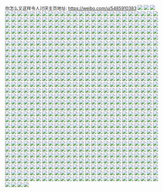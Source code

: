 你怎么又这样令人讨厌主页地址: https://weibo.com/u/5485910383 
![](https://wx4.sinaimg.cn/mw2000/005ZgjTxgy1h927ccfa2qj30wi1ycncj.jpg) 
![](https://wx4.sinaimg.cn/mw2000/005ZgjTxgy1h8x7fzkpojj32aw32ju0z.jpg) 
![](https://wx4.sinaimg.cn/mw2000/005ZgjTxgy1h8x7g2slpqj31wn2eex6q.jpg) 
![](https://wx4.sinaimg.cn/mw2000/005ZgjTxgy1h8x7fiv2vij32c02c01ky.jpg) 
![](https://wx4.sinaimg.cn/mw2000/005ZgjTxgy1h8x7fk37rnj32c02c0qv5.jpg) 
![](https://wx4.sinaimg.cn/mw2000/005ZgjTxgy1h8n5y0bmnej329l30s4qr.jpg) 
![](https://wx4.sinaimg.cn/mw2000/005ZgjTxgy1h8n5y1wuj3j32c02c0e81.jpg) 
![](https://wx4.sinaimg.cn/mw2000/005ZgjTxgy1h8n5y4nsd8j32c02c07wi.jpg) 
![](https://wx4.sinaimg.cn/mw2000/005ZgjTxgy1h8iyq052rsj30vr0u0439.jpg) 
![](https://wx4.sinaimg.cn/mw2000/005ZgjTxgy1h8gic89w3dj31kr1au7i1.jpg) 
![](https://wx4.sinaimg.cn/mw2000/005ZgjTxgy1h8gicazjttj30wi1yctwm.jpg) 
![](https://wx4.sinaimg.cn/mw2000/005ZgjTxgy1h8giccnvojj32c0340npe.jpg) 
![](https://wx4.sinaimg.cn/mw2000/005ZgjTxgy1h8gici8x3hj32c0340e82.jpg) 
![](https://wx4.sinaimg.cn/mw2000/005ZgjTxgy1h8gick3690j32c0340kjm.jpg) 
![](https://wx4.sinaimg.cn/mw2000/005ZgjTxgy1h8fgmu3qm8j3296308hdv.jpg) 
![](https://wx4.sinaimg.cn/mw2000/005ZgjTxgy1h8fgmr2jnaj329e30jqv6.jpg) 
![](https://wx4.sinaimg.cn/mw2000/005ZgjTxgy1h8fgml4fywj31w62k0kjm.jpg) 
![](https://wx4.sinaimg.cn/mw2000/005ZgjTxgy1h8fgmiq6f7j31qj2654qq.jpg) 
![](https://wx4.sinaimg.cn/mw2000/005ZgjTxgy1h8fgmp4rfnj31zw2rf4qq.jpg) 
![](https://wx4.sinaimg.cn/mw2000/005ZgjTxgy1h8fgmnh7d0j31z12pvqv6.jpg) 
![](https://wx4.sinaimg.cn/mw2000/005ZgjTxgy1h8fgmjtps6j31rz2a1qv5.jpg) 
![](https://wx4.sinaimg.cn/mw2000/005ZgjTxgy1h8fgmgztpaj31wy2jku0x.jpg) 
![](https://wx4.sinaimg.cn/mw2000/005ZgjTxgy1h8fgmlszsej30r20z7alo.jpg) 
![](https://wx4.sinaimg.cn/mw2000/005ZgjTxgy1h89h5l9jrdj30u0140woa.jpg) 
![](https://wx4.sinaimg.cn/mw2000/005ZgjTxgy1h89h5goqfbj30u014010v.jpg) 
![](https://wx4.sinaimg.cn/mw2000/005ZgjTxgy1h89h5kjzmpj30ow06at8x.jpg) 
![](https://wx4.sinaimg.cn/mw2000/005ZgjTxgy1h89h5hn3j4j30u014igwh.jpg) 
![](https://wx4.sinaimg.cn/mw2000/005ZgjTxgy1h89h5jbjeyj30u0140gt7.jpg) 
![](https://wx4.sinaimg.cn/mw2000/005ZgjTxgy1h7vrxlj6x5j30u013igwm.jpg) 
![](https://wx4.sinaimg.cn/mw2000/005ZgjTxgy1h7vrxjfjhrj30u0140wl9.jpg) 
![](https://wx4.sinaimg.cn/mw2000/005ZgjTxgy1h7vrxigftxj30pj1h1goq.jpg) 
![](https://wx4.sinaimg.cn/mw2000/005ZgjTxgy1h7vmrooaglj30u0140tjj.jpg) 
![](https://wx4.sinaimg.cn/mw2000/005ZgjTxgy1h7vmrphi94j30u018u7d5.jpg) 
![](https://wx4.sinaimg.cn/mw2000/005ZgjTxgy1h7vmrqfxarj30u017qaj1.jpg) 
![](https://wx4.sinaimg.cn/mw2000/005ZgjTxgy1h7phxcul16j32c0340b2d.jpg) 
![](https://wx4.sinaimg.cn/mw2000/005ZgjTxgy1h7phxa0jcpj32bz33zqv5.jpg) 
![](https://wx4.sinaimg.cn/mw2000/005ZgjTxgy1h7owsl4243j30u0140gsi.jpg) 
![](https://wx4.sinaimg.cn/mw2000/005ZgjTxgy1h7owslz2eyj30u0140qbv.jpg) 
![](https://wx4.sinaimg.cn/mw2000/005ZgjTxgy1h7owsob0l0j30u00u0grk.jpg) 
![](https://wx4.sinaimg.cn/mw2000/005ZgjTxgy1h7hxplcqu8j30zk0k0781.jpg) 
![](https://wx4.sinaimg.cn/mw2000/005ZgjTxgy1h7hxq6etfgj31f10kv449.jpg) 
![](https://wx4.sinaimg.cn/mw2000/005ZgjTxgy1h7acsly5g9j30u01hcdo9.jpg) 
![](https://wx4.sinaimg.cn/mw2000/005ZgjTxgy1h72w1ubmwnj32c03401ky.jpg) 
![](https://wx4.sinaimg.cn/mw2000/005ZgjTxgy1h72w1sbcynj33402c07wj.jpg) 
![](https://wx4.sinaimg.cn/mw2000/005ZgjTxgy1h700gbbg4xj32c0340wql.jpg) 
![](https://wx4.sinaimg.cn/mw2000/005ZgjTxgy1h700gd3w5rj32aj322kjm.jpg) 
![](https://wx4.sinaimg.cn/mw2000/005ZgjTxgy1h700ge3rn6j30u01hcdoj.jpg) 
![](https://wx4.sinaimg.cn/mw2000/005ZgjTxgy1h6p0kg9hegj30wh0fnwg6.jpg) 
![](https://wx4.sinaimg.cn/mw2000/005ZgjTxgy1h6p0kdv6mhj30k00zkjs1.jpg) 
![](https://wx4.sinaimg.cn/mw2000/005ZgjTxgy1h6l2236w9ej30u0140ads.jpg) 
![](https://wx4.sinaimg.cn/mw2000/005ZgjTxgy1h6l225s2xvj30u0140td4.jpg) 
![](https://wx4.sinaimg.cn/mw2000/005ZgjTxgy1h6l22b9avfj30u012vjz0.jpg) 
![](https://wx4.sinaimg.cn/mw2000/005ZgjTxgy1h6l22csiztj30u00wa10i.jpg) 
![](https://wx4.sinaimg.cn/mw2000/005ZgjTxgy1h6l22a08s0j30u0140qbu.jpg) 
![](https://wx4.sinaimg.cn/mw2000/005ZgjTxgy1h6l21wd6vuj30u011dacp.jpg) 
![](https://wx4.sinaimg.cn/mw2000/005ZgjTxgy1h6l226co2vj30u0140jvy.jpg) 
![](https://wx4.sinaimg.cn/mw2000/005ZgjTxgy1h6l21zxj5ij30u00u0aj7.jpg) 
![](https://wx4.sinaimg.cn/mw2000/005ZgjTxgy1h6l220sseej30u00u040a.jpg) 
![](https://wx4.sinaimg.cn/mw2000/005ZgjTxgy1h6l221nqi1j30u00u0jyy.jpg) 
![](https://wx4.sinaimg.cn/mw2000/005ZgjTxgy1h6l222d4epj30w20u0wh2.jpg) 
![](https://wx4.sinaimg.cn/mw2000/005ZgjTxgy1h6l2257ztnj30u00u0dmc.jpg) 
![](https://wx4.sinaimg.cn/mw2000/005ZgjTxgy1h6l22dvaosj31400u0dr6.jpg) 
![](https://wx4.sinaimg.cn/mw2000/005ZgjTxgy1h60ooz3w6cj30u0140gs8.jpg) 
![](https://wx4.sinaimg.cn/mw2000/005ZgjTxgy1h60op058dxj30u014046o.jpg) 
![](https://wx4.sinaimg.cn/mw2000/005ZgjTxgy1h60op1bbwtj30u0190guh.jpg) 
![](https://wx4.sinaimg.cn/mw2000/005ZgjTxgy1h60ooxux73j30u014040u.jpg) 
![](https://wx4.sinaimg.cn/mw2000/005ZgjTxgy1h60ooyds5hj30u00u078k.jpg) 
![](https://wx4.sinaimg.cn/mw2000/005ZgjTxgy1h5z4cw3jsaj30u01hcqnj.jpg) 
![](https://wx4.sinaimg.cn/mw2000/005ZgjTxgy1h5z4czgxgjj32c029213o.jpg) 
![](https://wx4.sinaimg.cn/mw2000/005ZgjTxgy1h5z4dw7xr4j30u01hcac3.jpg) 
![](https://wx4.sinaimg.cn/mw2000/005ZgjTxgy1h5jbh92dc2j31sc2ds4qr.jpg) 
![](https://wx4.sinaimg.cn/mw2000/005ZgjTxgy1h5jbgym1wdj30u50i50te.jpg) 
![](https://wx4.sinaimg.cn/mw2000/005ZgjTxgy1h5jbh5c2iuj30u00zu45n.jpg) 
![](https://wx4.sinaimg.cn/mw2000/005ZgjTxgy1h5jbhbsym8j32c02c0npd.jpg) 
![](https://wx4.sinaimg.cn/mw2000/005ZgjTxgy1h5jbhdan38j32c02f3npd.jpg) 
![](https://wx4.sinaimg.cn/mw2000/005ZgjTxgy1h5jbhfcowwj33402c0npd.jpg) 
![](https://wx4.sinaimg.cn/mw2000/005ZgjTxgy1h5jbhhfbb7j33402c07wi.jpg) 
![](https://wx4.sinaimg.cn/mw2000/005ZgjTxgy1h5jbgy3n1yj32c02c0kjl.jpg) 
![](https://wx4.sinaimg.cn/mw2000/005ZgjTxgy1h5jbhjm2m4j32c0340npf.jpg) 
![](https://wx4.sinaimg.cn/mw2000/005ZgjTxgy1h5c3o7a8rnj325s345e82.jpg) 
![](https://wx4.sinaimg.cn/mw2000/005ZgjTxgy1h58nygykkoj32c032fu0y.jpg) 
![](https://wx4.sinaimg.cn/mw2000/005ZgjTxgy1h58nyr6q2lj30mj141gre.jpg) 
![](https://wx4.sinaimg.cn/mw2000/005ZgjTxgy1h58nyurigzj30u01hck5m.jpg) 
![](https://wx4.sinaimg.cn/mw2000/005ZgjTxgy1h53vi4flljj30u01hcnfj.jpg) 
![](https://wx4.sinaimg.cn/mw2000/005ZgjTxgy1h53vi608kcj32c0340x6t.jpg) 
![](https://wx4.sinaimg.cn/mw2000/005ZgjTxgy1h53vi8z6u9j31sc2dshdt.jpg) 
![](https://wx4.sinaimg.cn/mw2000/005ZgjTxgy1h53viawnmcj32c03404qq.jpg) 
![](https://wx4.sinaimg.cn/mw2000/005ZgjTxgy1h4y6e0pzmfj30u01hctkr.jpg) 
![](https://wx4.sinaimg.cn/mw2000/005ZgjTxgy1h4tcmiet5gj30u013mk0m.jpg) 
![](https://wx4.sinaimg.cn/mw2000/005ZgjTxgy1h4tcnzdktjj30tw13wk04.jpg) 
![](https://wx4.sinaimg.cn/mw2000/005ZgjTxgy1h4tcmjtpidj30wi0hw0t8.jpg) 
![](https://wx4.sinaimg.cn/mw2000/005ZgjTxgy1h4tcmrbdrij30u01400zh.jpg) 
![](https://wx4.sinaimg.cn/mw2000/005ZgjTxgy1h4tcmm5omoj30u01hcwp6.jpg) 
![](https://wx4.sinaimg.cn/mw2000/005ZgjTxgy1h4tcmp0s41j30wu0u0tci.jpg) 
![](https://wx4.sinaimg.cn/mw2000/005ZgjTxgy1h4tco0wm5xj30u01batiz.jpg) 
![](https://wx4.sinaimg.cn/mw2000/005ZgjTxgy1h4tcmuuat8j30u01hc7gy.jpg) 
![](https://wx4.sinaimg.cn/mw2000/005ZgjTxgy1h4nm3s4uuoj32c03407wj.jpg) 
![](https://wx4.sinaimg.cn/mw2000/005ZgjTxgy1h4nm3tjjkij33402c0x6q.jpg) 
![](https://wx4.sinaimg.cn/mw2000/005ZgjTxgy1h4nm3uu2f1j32c03404qq.jpg) 
![](https://wx4.sinaimg.cn/mw2000/005ZgjTxgy1h4nm3qjck2j32c02c0kjl.jpg) 
![](https://wx4.sinaimg.cn/mw2000/005ZgjTxgy1h4nm3wgy7hj33402c0npf.jpg) 
![](https://wx4.sinaimg.cn/mw2000/005ZgjTxgy1h4nm3xqdbxj32c02c04qq.jpg) 
![](https://wx4.sinaimg.cn/mw2000/005ZgjTxgy1h4nm3yoxybj32c02c0hdt.jpg) 
![](https://wx4.sinaimg.cn/mw2000/005ZgjTxgy1h4nm3zs0zrj32c02c01ky.jpg) 
![](https://wx4.sinaimg.cn/mw2000/005ZgjTxgy1h4nm40te0dj32c02c0qv5.jpg) 
![](https://wx4.sinaimg.cn/mw2000/005ZgjTxgy1h4lgfmkecbj32802yo7wl.jpg) 
![](https://wx4.sinaimg.cn/mw2000/005ZgjTxgy1h4lgfoloscj31sc2dse82.jpg) 
![](https://wx4.sinaimg.cn/mw2000/005ZgjTxgy1h4lgg2prllj30u01hck12.jpg) 
![](https://wx4.sinaimg.cn/mw2000/005ZgjTxgy1h4lgg31nuyj30t11fljzc.jpg) 
![](https://wx4.sinaimg.cn/mw2000/005ZgjTxgy1h4bhovt84ij32c03401ky.jpg) 
![](https://wx4.sinaimg.cn/mw2000/005ZgjTxgy1h4bhp17x3fj31sc2dsu0x.jpg) 
![](https://wx4.sinaimg.cn/mw2000/005ZgjTxgy1h4bhp0433jj31sc2ckhdt.jpg) 
![](https://wx4.sinaimg.cn/mw2000/005ZgjTxgy1h4bhoyyb0gj328m2zhx6p.jpg) 
![](https://wx4.sinaimg.cn/mw2000/005ZgjTxgy1h4bhp4w8r5j32c02c04qq.jpg) 
![](https://wx4.sinaimg.cn/mw2000/005ZgjTxgy1h3pc6q0jzpj30u01hcdvb.jpg) 
![](https://wx4.sinaimg.cn/mw2000/005ZgjTxgy1h3ocbhpm2bj30u01sywmr.jpg) 
![](https://wx4.sinaimg.cn/mw2000/005ZgjTxgy1h3ocbipnlcj30u01syn5b.jpg) 
![](https://wx4.sinaimg.cn/mw2000/005ZgjTxgy1h3ocbjo4m3j30u00u00yp.jpg) 
![](https://wx4.sinaimg.cn/mw2000/005ZgjTxgy1h3ocbfjgw4j30u00u0grj.jpg) 
![](https://wx4.sinaimg.cn/mw2000/005ZgjTxgy1h3ocbknw0zj30u00u00wt.jpg) 
![](https://wx4.sinaimg.cn/mw2000/005ZgjTxgy1h3ocblirmgj30u00u0jwy.jpg) 
![](https://wx4.sinaimg.cn/mw2000/005ZgjTxgy1h3ocbml7hgj30u01hcjzm.jpg) 
![](https://wx4.sinaimg.cn/mw2000/005ZgjTxgy1h3ocbnx89mj30u01hcafa.jpg) 
![](https://wx4.sinaimg.cn/mw2000/005ZgjTxgy1h3f3koiqdfj32c02c07wi.jpg) 
![](https://wx4.sinaimg.cn/mw2000/005ZgjTxgy1h3cqpk2t1dj329y31akjm.jpg) 
![](https://wx4.sinaimg.cn/mw2000/005ZgjTxgy1h3cqple0bxj329m30u1ky.jpg) 
![](https://wx4.sinaimg.cn/mw2000/005ZgjTxgy1h371z875phj32a531jx6p.jpg) 
![](https://wx4.sinaimg.cn/mw2000/005ZgjTxgy1h371z0acrwj30u01hck6i.jpg) 
![](https://wx4.sinaimg.cn/mw2000/005ZgjTxgy1h371z1clhzj32c02c0npd.jpg) 
![](https://wx4.sinaimg.cn/mw2000/005ZgjTxgy1h371yzifonj32c02c0kjm.jpg) 
![](https://wx4.sinaimg.cn/mw2000/005ZgjTxgy1h371z34ykhj32c0340e83.jpg) 
![](https://wx4.sinaimg.cn/mw2000/005ZgjTxgy1h371z54xfdj32c02c04qq.jpg) 
![](https://wx4.sinaimg.cn/mw2000/005ZgjTxgy1h371z6uz3cj32c02c0x6p.jpg) 
![](https://wx4.sinaimg.cn/mw2000/005ZgjTxgy1h371z9j892j32c02c04qq.jpg) 
![](https://wx4.sinaimg.cn/mw2000/005ZgjTxgy1h3108xnzo2j32c0340u0x.jpg) 
![](https://wx4.sinaimg.cn/mw2000/005ZgjTxly1h2twa1upg5j31501ipe45.jpg) 
![](https://wx4.sinaimg.cn/mw2000/005ZgjTxly1h2twa82t2lj31sc2ds7wi.jpg) 
![](https://wx4.sinaimg.cn/mw2000/005ZgjTxly1h2tw9ucetgj32dc35su10.jpg) 
![](https://wx4.sinaimg.cn/mw2000/005ZgjTxly1h2twa413qlj32c0340npd.jpg) 
![](https://wx4.sinaimg.cn/mw2000/005ZgjTxly1h2twa13wr7j30wi1ychdt.jpg) 
![](https://wx4.sinaimg.cn/mw2000/005ZgjTxly1h2roa6w1bij33402c0b2a.jpg) 
![](https://wx4.sinaimg.cn/mw2000/005ZgjTxly1h2roaq03dij32c0340u0y.jpg) 
![](https://wx4.sinaimg.cn/mw2000/005ZgjTxly1h2roafuwcxj31sc2dsnpd.jpg) 
![](https://wx4.sinaimg.cn/mw2000/005ZgjTxgy1h2pro9wksyj31sc2ds4qp.jpg) 
![](https://wx4.sinaimg.cn/mw2000/005ZgjTxgy1h2n5u6wcmtj30zg1ba43l.jpg) 
![](https://wx4.sinaimg.cn/mw2000/005ZgjTxgy1h2n5ubwtsfj32a231fhdu.jpg) 
![](https://wx4.sinaimg.cn/mw2000/005ZgjTxgy1h1wjtsd7caj32c02c0hdu.jpg) 
![](https://wx4.sinaimg.cn/mw2000/005ZgjTxgy1h1wjtut8n5j32c02c0kjm.jpg) 
![](https://wx4.sinaimg.cn/mw2000/005ZgjTxgy1h1wjtx8ongj32c03407wj.jpg) 
![](https://wx4.sinaimg.cn/mw2000/005ZgjTxgy1h1wjtgyzagj32c0340qv7.jpg) 
![](https://wx4.sinaimg.cn/mw2000/005ZgjTxgy1h1wjuk7kkuj32ps1j04fp.jpg) 
![](https://wx4.sinaimg.cn/mw2000/005ZgjTxgy1h1gf5t5vroj32c02c0qv5.jpg) 
![](https://wx4.sinaimg.cn/mw2000/005ZgjTxgy1h1gf5wy1h4j31581j0npd.jpg) 
![](https://wx4.sinaimg.cn/mw2000/005ZgjTxgy1h1gf5z9vrsj316o1kx1kx.jpg) 
![](https://wx4.sinaimg.cn/mw2000/005ZgjTxgy1h1gf61jyakj30sa1p8qbu.jpg) 
![](https://wx4.sinaimg.cn/mw2000/005ZgjTxgy1h0v7cxwv78j30wi1ycdzb.jpg) 
![](https://wx4.sinaimg.cn/mw2000/005ZgjTxgy1h0ufugb5rzj31hc0u0k9i.jpg) 
![](https://wx4.sinaimg.cn/mw2000/005ZgjTxgy1h0rygvqiebj32c02c0hdu.jpg) 
![](https://wx4.sinaimg.cn/mw2000/005ZgjTxgy1h0rygxmv6tj32c02c0kjl.jpg) 
![](https://wx4.sinaimg.cn/mw2000/005ZgjTxgy1h0rygyurknj32c02c0hdu.jpg) 
![](https://wx4.sinaimg.cn/mw2000/005ZgjTxgy1h0ryh00ak1j32c02c0u0x.jpg) 
![](https://wx4.sinaimg.cn/mw2000/005ZgjTxgy1h0rykdqlydj31v12in7wh.jpg) 
![](https://wx4.sinaimg.cn/mw2000/005ZgjTxgy1h0aqlz3j6aj31sc2ds1ky.jpg) 
![](https://wx4.sinaimg.cn/mw2000/005ZgjTxgy1h0aqlhwk0cj32c01vxb2a.jpg) 
![](https://wx4.sinaimg.cn/mw2000/005ZgjTxgy1h0aqloecz8j32c02c0e82.jpg) 
![](https://wx4.sinaimg.cn/mw2000/005ZgjTxgy1h0aqlu3ftyj32c021kkjm.jpg) 
![](https://wx4.sinaimg.cn/mw2000/005ZgjTxgy1h0aqtl4rz5j32c0340b2a.jpg) 
![](https://wx4.sinaimg.cn/mw2000/005ZgjTxgy1h0aqtozf3bj32c03401l3.jpg) 
![](https://wx4.sinaimg.cn/mw2000/005ZgjTxgy1h09fyb1ra9j32c0340e83.jpg) 
![](https://wx4.sinaimg.cn/mw2000/005ZgjTxgy1h07bi8d7rkj32c03404qr.jpg) 
![](https://wx4.sinaimg.cn/mw2000/005ZgjTxgy1h07bi073bxj329e30jhdv.jpg) 
![](https://wx4.sinaimg.cn/mw2000/005ZgjTxgy1h07bi66ugrj32712xekjq.jpg) 
![](https://wx4.sinaimg.cn/mw2000/005ZgjTxgy1h07bib6gcmj325o2ze1ky.jpg) 
![](https://wx4.sinaimg.cn/mw2000/005ZgjTxgy1h07bicckfrj32a931ob29.jpg) 
![](https://wx4.sinaimg.cn/mw2000/005ZgjTxgy1h07bi9q7goj32c02c01ky.jpg) 
![](https://wx4.sinaimg.cn/mw2000/005ZgjTxgy1h07bohdyu6j32c0340x6p.jpg) 
![](https://wx4.sinaimg.cn/mw2000/005ZgjTxgy1h03q91uqelj32c03401kz.jpg) 
![](https://wx4.sinaimg.cn/mw2000/005ZgjTxgy1h03q93c7lxj32c0340e83.jpg) 
![](https://wx4.sinaimg.cn/mw2000/005ZgjTxgy1h03q8tu1xpj32c02c0x6q.jpg) 
![](https://wx4.sinaimg.cn/mw2000/005ZgjTxgy1h03q8wut6fj30u01hctoq.jpg) 
![](https://wx4.sinaimg.cn/mw2000/005ZgjTxgy1h03q8ze6ruj32c0340u0y.jpg) 
![](https://wx4.sinaimg.cn/mw2000/005ZgjTxgy1h03q90lwl0j32c02c0npd.jpg) 
![](https://wx4.sinaimg.cn/mw2000/005ZgjTxgy1h03q8y3ffzj32c0340hdu.jpg) 
![](https://wx4.sinaimg.cn/mw2000/005ZgjTxgy1h03q8so13gj32c0340hdu.jpg) 
![](https://wx4.sinaimg.cn/mw2000/005ZgjTxgy1h01fxva1b8j32c0340u10.jpg) 
![](https://wx4.sinaimg.cn/mw2000/005ZgjTxgy1h01fxwqudhj31vy30pqv6.jpg) 
![](https://wx4.sinaimg.cn/mw2000/005ZgjTxgy1h01fxyb89qj333y1ux4qr.jpg) 
![](https://wx4.sinaimg.cn/mw2000/005ZgjTxgy1h01fxzogdzj32161tuhdu.jpg) 
![](https://wx4.sinaimg.cn/mw2000/005ZgjTxgy1h01fxreyw7j32am2mm4qr.jpg) 
![](https://wx4.sinaimg.cn/mw2000/005ZgjTxgy1h01fy1rj78j32ds1sce82.jpg) 
![](https://wx4.sinaimg.cn/mw2000/005ZgjTxgy1h01fy2ns3wj31g51ickjl.jpg) 
![](https://wx4.sinaimg.cn/mw2000/005ZgjTxgy1h01fy6il5oj32c02c04qr.jpg) 
![](https://wx4.sinaimg.cn/mw2000/005ZgjTxgy1h01fy7ql4gj32c0340hdu.jpg) 
![](https://wx4.sinaimg.cn/mw2000/005ZgjTxgy1h0091q2rklj30wi1yckjl.jpg) 
![](https://wx4.sinaimg.cn/mw2000/005ZgjTxgy1h0091m0ee9j30qn1bewoh.jpg) 
![](https://wx4.sinaimg.cn/mw2000/005ZgjTxgy1h0091vnb86j33402c0x6q.jpg) 
![](https://wx4.sinaimg.cn/mw2000/005ZgjTxgy1h0091wsoiuj32c02c0hdu.jpg) 
![](https://wx4.sinaimg.cn/mw2000/005ZgjTxgy1h0094ccvwlj32c0340x6q.jpg) 
![](https://wx4.sinaimg.cn/mw2000/005ZgjTxgy1h0094x3gnyj30tz11th1k.jpg) 
![](https://wx4.sinaimg.cn/mw2000/005ZgjTxgy1gzoojbhfgtj32c0340npe.jpg) 
![](https://wx4.sinaimg.cn/mw2000/005ZgjTxgy1gzoojd1twjj32c023a7wh.jpg) 
![](https://wx4.sinaimg.cn/mw2000/005ZgjTxgy1gzooj8ns64j32c02sye82.jpg) 
![](https://wx4.sinaimg.cn/mw2000/005ZgjTxgy1gzoojeoxgej32c02t6b2a.jpg) 
![](https://wx4.sinaimg.cn/mw2000/005ZgjTxgy1gzoojgn890j32c0340b2a.jpg) 
![](https://wx4.sinaimg.cn/mw2000/005ZgjTxgy1gzooji31xzj32c02c07wi.jpg) 
![](https://wx4.sinaimg.cn/mw2000/005ZgjTxgy1gzftzhd1dmj30wi1yc7pw.jpg) 
![](https://wx4.sinaimg.cn/mw2000/005ZgjTxgy1gzef5kjxb0j32aw32j4qr.jpg) 
![](https://wx4.sinaimg.cn/mw2000/005ZgjTxgy1gzef5vd5l5j32am327u0y.jpg) 
![](https://wx4.sinaimg.cn/mw2000/005ZgjTxgy1gzef5c2fl5j3291303qv6.jpg) 
![](https://wx4.sinaimg.cn/mw2000/005ZgjTxgy1gzde2la0fwj31sc2c6u0x.jpg) 
![](https://wx4.sinaimg.cn/mw2000/005ZgjTxgy1gzde2dt37ej32c02c0u0y.jpg) 
![](https://wx4.sinaimg.cn/mw2000/005ZgjTxgy1gzde2j87h5j32c0340hdu.jpg) 
![](https://wx4.sinaimg.cn/mw2000/005ZgjTxgy1gzde3bpmgaj30mi0u0qbz.jpg) 
![](https://wx4.sinaimg.cn/mw2000/005ZgjTxgy1gzdevrtsi8j30tu0tujzw.jpg) 
![](https://wx4.sinaimg.cn/mw2000/005ZgjTxgy1gz9xry9ujyj328x2zxx6q.jpg) 
![](https://wx4.sinaimg.cn/mw2000/005ZgjTxgy1gz9xs0py4dj326c2wg4qq.jpg) 
![](https://wx4.sinaimg.cn/mw2000/005ZgjTxgy1gz9xs1yebyj32c02c0b2a.jpg) 
![](https://wx4.sinaimg.cn/mw2000/005ZgjTxgy1gz9xs33s2rj32c02c0x6p.jpg) 
![](https://wx4.sinaimg.cn/mw2000/005ZgjTxgy1gz3ypcl84ej32c02c0x6p.jpg) 
![](https://wx4.sinaimg.cn/mw2000/005ZgjTxgy1gz3ypagalqj32c02c0kjm.jpg) 
![](https://wx4.sinaimg.cn/mw2000/005ZgjTxgy1gz3ypesljjj32c02c01ky.jpg) 
![](https://wx4.sinaimg.cn/mw2000/005ZgjTxgy1gz3ypgp50ij32c02c07wi.jpg) 
![](https://wx4.sinaimg.cn/mw2000/005ZgjTxgy1gz3ypjsmtoj32c02c07wi.jpg) 
![](https://wx4.sinaimg.cn/mw2000/005ZgjTxgy1gz3ypm4u4fj32c02bnazn.jpg) 
![](https://wx4.sinaimg.cn/mw2000/005ZgjTxgy1gz3yqc66adj30u01hcdz1.jpg) 
![](https://wx4.sinaimg.cn/mw2000/005ZgjTxgy1gyts0lurclj316o1kw4qp.jpg) 
![](https://wx4.sinaimg.cn/mw2000/005ZgjTxgy1gyts0jw41ij32a9340e83.jpg) 
![](https://wx4.sinaimg.cn/mw2000/005ZgjTxgy1gyts0mjxdyj32c02c0kjl.jpg) 
![](https://wx4.sinaimg.cn/mw2000/005ZgjTxgy1gyqc4a0f2vj32c03407wj.jpg) 
![](https://wx4.sinaimg.cn/mw2000/005ZgjTxgy1gyp4aw235sj31sc2dse82.jpg) 
![](https://wx4.sinaimg.cn/mw2000/005ZgjTxgy1gyp4b6bgibj32c0340hdu.jpg) 
![](https://wx4.sinaimg.cn/mw2000/005ZgjTxgy1gyp4ay8ms4j32c02c04qq.jpg) 
![](https://wx4.sinaimg.cn/mw2000/005ZgjTxgy1gyp4b1tpswj32c02c0e82.jpg) 
![](https://wx4.sinaimg.cn/mw2000/005ZgjTxgy1gyp4b042gij32c02c0qv6.jpg) 
![](https://wx4.sinaimg.cn/mw2000/005ZgjTxgy1gyp4arhokfj31za1zab29.jpg) 
![](https://wx4.sinaimg.cn/mw2000/005ZgjTxgy1gyp4ba3aluj32c0340npe.jpg) 
![](https://wx4.sinaimg.cn/mw2000/005ZgjTxgy1gyp4b7wb5aj32c0340kjm.jpg) 
![](https://wx4.sinaimg.cn/mw2000/005ZgjTxgy1gydixd6tscj31kw35s7wj.jpg) 
![](https://wx4.sinaimg.cn/mw2000/005ZgjTxgy1gydix1p51kj329730aqv8.jpg) 
![](https://wx4.sinaimg.cn/mw2000/005ZgjTxgy1gydix3kumoj31sc2dsnpe.jpg) 
![](https://wx4.sinaimg.cn/mw2000/005ZgjTxgy1gydix5af4dj31sc2dsnpe.jpg) 
![](https://wx4.sinaimg.cn/mw2000/005ZgjTxgy1gydix015jfj30wi1yc1fx.jpg) 
![](https://wx4.sinaimg.cn/mw2000/005ZgjTxgy1gydix7hmo0j32ak323qv6.jpg) 
![](https://wx4.sinaimg.cn/mw2000/005ZgjTxgy1gydix9b0xjj31q32ev7wi.jpg) 
![](https://wx4.sinaimg.cn/mw2000/005ZgjTxgy1gydixbp4vsj30sg70lkjn.jpg) 
![](https://wx4.sinaimg.cn/mw2000/005ZgjTxgy1gydixfyfh7j32c03404qt.jpg) 
![](https://wx4.sinaimg.cn/mw2000/005ZgjTxgy1gydixixab6j30r10l7jvu.jpg) 
![](https://wx4.sinaimg.cn/mw2000/005ZgjTxgy1gy205keuk3j313u0tunaa.jpg) 
![](https://wx4.sinaimg.cn/mw2000/005ZgjTxgy1gy204zshzhj31sc2dsx6q.jpg) 
![](https://wx4.sinaimg.cn/mw2000/005ZgjTxgy1gy205zak0yj33402c0b2c.jpg) 
![](https://wx4.sinaimg.cn/mw2000/005ZgjTxgy1gy2060yqytj33402c0x6p.jpg) 
![](https://wx4.sinaimg.cn/mw2000/005ZgjTxgy1gy2052sq4hj33402c0hdv.jpg) 
![](https://wx4.sinaimg.cn/mw2000/005ZgjTxly1gxxh7hiezxj31sc2ds7wi.jpg) 
![](https://wx4.sinaimg.cn/mw2000/005ZgjTxly1gxxh788nfpj31jk138tfp.jpg) 
![](https://wx4.sinaimg.cn/mw2000/005ZgjTxly1gxxh7dmeq8j32c0340qv7.jpg) 
![](https://wx4.sinaimg.cn/mw2000/005ZgjTxly1gxxh739px4j30u01hcgvx.jpg) 
![](https://wx4.sinaimg.cn/mw2000/005ZgjTxly1gxxh76woxoj32c0340x6q.jpg) 
![](https://wx4.sinaimg.cn/mw2000/005ZgjTxgy1gxi32ejpx6j32c03407wi.jpg) 
![](https://wx4.sinaimg.cn/mw2000/005ZgjTxgy1gxi32hl378j32c0340npe.jpg) 
![](https://wx4.sinaimg.cn/mw2000/005ZgjTxgy1gxi32jlkrnj32c0340x6p.jpg) 
![](https://wx4.sinaimg.cn/mw2000/005ZgjTxgy1gxi32mmultj32ds1sckjm.jpg) 
![](https://wx4.sinaimg.cn/mw2000/005ZgjTxgy1gxi365d1mfj30zg1bana9.jpg) 
![](https://wx4.sinaimg.cn/mw2000/005ZgjTxgy1gxi364dtwfj33402c01l0.jpg) 
![](https://wx4.sinaimg.cn/mw2000/005ZgjTxgy1gxi32p6xt5j30sr1f4qhe.jpg) 
![](https://wx4.sinaimg.cn/mw2000/005ZgjTxgy1gxi32cl86dj32c0340hdu.jpg) 
![](https://wx4.sinaimg.cn/mw2000/005ZgjTxgy1gxi32o4kr0j32c03401ky.jpg) 
![](https://wx4.sinaimg.cn/mw2000/005ZgjTxgy1gxi3615g6qj32c02c0npd.jpg) 
![](https://wx4.sinaimg.cn/mw2000/005ZgjTxgy1gxdru6eecmj31401hcdqz.jpg) 
![](https://wx4.sinaimg.cn/mw2000/005ZgjTxgy1gxdru6qsijj31401hcwpg.jpg) 
![](https://wx4.sinaimg.cn/mw2000/005ZgjTxgy1gxdru741zmj312f1hcq9s.jpg) 
![](https://wx4.sinaimg.cn/mw2000/005ZgjTxgy1gxdru5vu3bj32c0340kjm.jpg) 
![](https://wx4.sinaimg.cn/mw2000/005ZgjTxgy1gxdru8m0h4j33402c0hdu.jpg) 
![](https://wx4.sinaimg.cn/mw2000/005ZgjTxgy1gxdruamxl8j32c0340qv6.jpg) 
![](https://wx4.sinaimg.cn/mw2000/005ZgjTxgy1gxdrubvgeej32c02kxkjm.jpg) 
![](https://wx4.sinaimg.cn/mw2000/005ZgjTxgy1gxdruczhiej32c02p34qq.jpg) 
![](https://wx4.sinaimg.cn/mw2000/005ZgjTxgy1gxdrueddyaj32c0340qv6.jpg) 
![](https://wx4.sinaimg.cn/mw2000/005ZgjTxgy1gxdqgv3uz6j31sc2dsb2a.jpg) 
![](https://wx4.sinaimg.cn/mw2000/005ZgjTxgy1gxdqo2vtxnj31401hcdsz.jpg) 
![](https://wx4.sinaimg.cn/mw2000/005ZgjTxgy1gxdqgzaziej32c0340x6q.jpg) 
![](https://wx4.sinaimg.cn/mw2000/005ZgjTxgy1gxdqgwjnoyj32c02cpe82.jpg) 
![](https://wx4.sinaimg.cn/mw2000/005ZgjTxgy1gxdqh0qiydj32c0340kjm.jpg) 
![](https://wx4.sinaimg.cn/mw2000/005ZgjTxgy1gxdqh6fphtj32c0340x6r.jpg) 
![](https://wx4.sinaimg.cn/mw2000/005ZgjTxgy1gxdqh87nlsj32h52c01ky.jpg) 
![](https://wx4.sinaimg.cn/mw2000/005ZgjTxgy1gxdqhbfrhhj32c0340x6q.jpg) 
![](https://wx4.sinaimg.cn/mw2000/005ZgjTxgy1gxdqhd6u2xj32c03404qr.jpg) 
![](https://wx4.sinaimg.cn/mw2000/005ZgjTxgy1gxabbrsp90j32c0340u0y.jpg) 
![](https://wx4.sinaimg.cn/mw2000/005ZgjTxgy1gx3ejfz19qj32c0340hdw.jpg) 
![](https://wx4.sinaimg.cn/mw2000/005ZgjTxgy1gx3ej99ii3j31qn2conpd.jpg) 
![](https://wx4.sinaimg.cn/mw2000/005ZgjTxgy1gx3ejhzxy6j32c0340x6p.jpg) 
![](https://wx4.sinaimg.cn/mw2000/005ZgjTxgy1gx3ejkaxmwj32c02c0e83.jpg) 
![](https://wx4.sinaimg.cn/mw2000/005ZgjTxgy1gx3ejedlbkj32802yokjn.jpg) 
![](https://wx4.sinaimg.cn/mw2000/005ZgjTxgy1gx3ejbsfsbj32c0340x6q.jpg) 
![](https://wx4.sinaimg.cn/mw2000/005ZgjTxgy1gwzv13v47lj326u2x41kz.jpg) 
![](https://wx4.sinaimg.cn/mw2000/005ZgjTxgy1gwzv11zmg5j32c0340hdw.jpg) 
![](https://wx4.sinaimg.cn/mw2000/005ZgjTxgy1gwzv3onzyuj32c03404qr.jpg) 
![](https://wx4.sinaimg.cn/mw2000/005ZgjTxgy1gwzv80x20wj32c0340e83.jpg) 
![](https://wx4.sinaimg.cn/mw2000/005ZgjTxgy1gwzv836zhwj32c0340hdu.jpg) 
![](https://wx4.sinaimg.cn/mw2000/005ZgjTxgy1gwzv3mm1ttj31kv15m4qp.jpg) 
![](https://wx4.sinaimg.cn/mw2000/005ZgjTxgy1gwzv14tyjwj33402c07wh.jpg) 
![](https://wx4.sinaimg.cn/mw2000/005ZgjTxgy1gwzv0x95cnj33402c0hdv.jpg) 
![](https://wx4.sinaimg.cn/mw2000/005ZgjTxgy1gwzv3zhxejj31sc2dsb2a.jpg) 
![](https://wx4.sinaimg.cn/mw2000/005ZgjTxgy1gwzv3x0prrj32c03401kz.jpg) 
![](https://wx4.sinaimg.cn/mw2000/005ZgjTxgy1gwzv44jh95j31sc2dsb2a.jpg) 
![](https://wx4.sinaimg.cn/mw2000/005ZgjTxgy1gwzv3uie8lj32c0340kjm.jpg) 
![](https://wx4.sinaimg.cn/mw2000/005ZgjTxgy1gww4qmgg75j30wi1yckax.jpg) 
![](https://wx4.sinaimg.cn/mw2000/005ZgjTxgy1gwswrc7sj5j31ww34qnpd.jpg) 
![](https://wx4.sinaimg.cn/mw2000/005ZgjTxgy1gwswrehj1xj31ts2zxkjl.jpg) 
![](https://wx4.sinaimg.cn/mw2000/005ZgjTxgy1gwswrgk4lbj32c0340e82.jpg) 
![](https://wx4.sinaimg.cn/mw2000/005ZgjTxgy1gwsvzfjuj5j32c0340x6q.jpg) 
![](https://wx4.sinaimg.cn/mw2000/005ZgjTxgy1gwsvzd22chj32c0340qv6.jpg) 
![](https://wx4.sinaimg.cn/mw2000/005ZgjTxgy1gwsvzb340nj32c03404qr.jpg) 
![](https://wx4.sinaimg.cn/mw2000/005ZgjTxgy1gwsvyxu4c7j32c02c0kjm.jpg) 
![](https://wx4.sinaimg.cn/mw2000/005ZgjTxgy1gwsvz0t7prj32c02c0npd.jpg) 
![](https://wx4.sinaimg.cn/mw2000/005ZgjTxgy1gwsvz3bt2kj32c02c0kjm.jpg) 
![](https://wx4.sinaimg.cn/mw2000/005ZgjTxgy1gwsvz6gcgpj32c0340hdv.jpg) 
![](https://wx4.sinaimg.cn/mw2000/005ZgjTxgy1gwsvz8yx23j32c02c0b2a.jpg) 
![](https://wx4.sinaimg.cn/mw2000/005ZgjTxgy1gwrnbcxk8bj30wi1yc4d5.jpg) 
![](https://wx4.sinaimg.cn/mw2000/005ZgjTxgy1gwrnbdt0e2j31401hcwrz.jpg) 
![](https://wx4.sinaimg.cn/mw2000/005ZgjTxgy1gwrnbevh2pj31401hcqgc.jpg) 
![](https://wx4.sinaimg.cn/mw2000/005ZgjTxgy1gwrnbg2oaoj31401hce00.jpg) 
![](https://wx4.sinaimg.cn/mw2000/005ZgjTxgy1gwrnbb3byrj32c03404qq.jpg) 
![](https://wx4.sinaimg.cn/mw2000/005ZgjTxgy1gwrnbkq5eqj32c0340qv6.jpg) 
![](https://wx4.sinaimg.cn/mw2000/005ZgjTxgy1gwrnbn0tyzj32c02c0b2a.jpg) 
![](https://wx4.sinaimg.cn/mw2000/005ZgjTxgy1gwnxejbb34j31sc2dsb2c.jpg) 
![](https://wx4.sinaimg.cn/mw2000/005ZgjTxgy1gwnxe4jxtdj32c0340u0z.jpg) 
![](https://wx4.sinaimg.cn/mw2000/005ZgjTxgy1gwmw93fl8oj32c03401l1.jpg) 
![](https://wx4.sinaimg.cn/mw2000/005ZgjTxgy1gwlya7gq2sj31sc2dsb2b.jpg) 
![](https://wx4.sinaimg.cn/mw2000/005ZgjTxgy1gwlyaafedhj32c0340npe.jpg) 
![](https://wx4.sinaimg.cn/mw2000/005ZgjTxgy1gwlyadkuiwj32c02c0hdu.jpg) 
![](https://wx4.sinaimg.cn/mw2000/005ZgjTxgy1gwlyag1yyyj32c02c0npd.jpg) 
![](https://wx4.sinaimg.cn/mw2000/005ZgjTxgy1gwlya1xa9lj32c02c0x6p.jpg) 
![](https://wx4.sinaimg.cn/mw2000/005ZgjTxgy1gwlyakjm7bj32c0340npe.jpg) 
![](https://wx4.sinaimg.cn/mw2000/005ZgjTxgy1gwlyan5uelj32c02c0hdt.jpg) 
![](https://wx4.sinaimg.cn/mw2000/005ZgjTxgy1gwlyapbbgcj32c02c0hdt.jpg) 
![](https://wx4.sinaimg.cn/mw2000/005ZgjTxly1gwg5e7navaj32c0340hdv.jpg) 
![](https://wx4.sinaimg.cn/mw2000/005ZgjTxly1gwg5e9eqogj32c02c0qv5.jpg) 
![](https://wx4.sinaimg.cn/mw2000/005ZgjTxly1gwg5ebwdc0j32c0340e82.jpg) 
![](https://wx4.sinaimg.cn/mw2000/005ZgjTxly1gwg5e3qlzzj32c03401l0.jpg) 
![](https://wx4.sinaimg.cn/mw2000/005ZgjTxly1gwg5edxrytj32c02c01ky.jpg) 
![](https://wx4.sinaimg.cn/mw2000/005ZgjTxly1gwg5eevplej31rh0ezqag.jpg) 
![](https://wx4.sinaimg.cn/mw2000/005ZgjTxly1gwg5egbyjlj32c02c0kjl.jpg) 
![](https://wx4.sinaimg.cn/mw2000/005ZgjTxly1gwg5cicxmuj320j26hu0x.jpg) 
![](https://wx4.sinaimg.cn/mw2000/005ZgjTxly1gwg5bygdhej32c0340e82.jpg) 
![](https://wx4.sinaimg.cn/mw2000/005ZgjTxly1gwf30mip7lj32c03407wh.jpg) 
![](https://wx4.sinaimg.cn/mw2000/005ZgjTxly1gwf308cui0j319i1ootp4.jpg) 
![](https://wx4.sinaimg.cn/mw2000/005ZgjTxly1gwf309m958j32c02c0x6p.jpg) 
![](https://wx4.sinaimg.cn/mw2000/005ZgjTxly1gwf30bgjraj32c02c0x6p.jpg) 
![](https://wx4.sinaimg.cn/mw2000/005ZgjTxly1gwf30d4ujpj32c02c0u0x.jpg) 
![](https://wx4.sinaimg.cn/mw2000/005ZgjTxly1gwf30f2u47j32c02c0e82.jpg) 
![](https://wx4.sinaimg.cn/mw2000/005ZgjTxly1gwf30hh2g4j32c02c07wi.jpg) 
![](https://wx4.sinaimg.cn/mw2000/005ZgjTxly1gwf30jfklbj32c02ys4qr.jpg) 
![](https://wx4.sinaimg.cn/mw2000/005ZgjTxly1gwf30l4nm0j32c02c01ky.jpg) 
![](https://wx4.sinaimg.cn/mw2000/005ZgjTxly1gwdthv41mnj32c0340e86.jpg) 
![](https://wx4.sinaimg.cn/mw2000/005ZgjTxly1gwdti1ho6nj33402c0u12.jpg) 
![](https://wx4.sinaimg.cn/mw2000/005ZgjTxly1gwdtigus0qj32c0340x6s.jpg) 
![](https://wx4.sinaimg.cn/mw2000/005ZgjTxly1gwdti6wbzhj32c03404qu.jpg) 
![](https://wx4.sinaimg.cn/mw2000/005ZgjTxly1gwdtit1hsjj32c0340e88.jpg) 
![](https://wx4.sinaimg.cn/mw2000/005ZgjTxly1gwdthwh3noj31j6265npe.jpg) 
![](https://wx4.sinaimg.cn/mw2000/005ZgjTxly1gwdti8vv27j32c0340kjo.jpg) 
![](https://wx4.sinaimg.cn/mw2000/005ZgjTxly1gwdthlmhoij32c03401l2.jpg) 
![](https://wx4.sinaimg.cn/mw2000/005ZgjTxly1gwdthh8aggj32c03404qt.jpg) 
![](https://wx4.sinaimg.cn/mw2000/005ZgjTxly1gwdthqynj3j335s35s4qu.jpg) 
![](https://wx4.sinaimg.cn/mw2000/005ZgjTxly1gwdtia14wrj32c0340b29.jpg) 
![](https://wx4.sinaimg.cn/mw2000/005ZgjTxly1gwdavrn6s9j32c0340b2b.jpg) 
![](https://wx4.sinaimg.cn/mw2000/005ZgjTxly1gwdavu3419j32c03404qr.jpg) 
![](https://wx4.sinaimg.cn/mw2000/005ZgjTxly1gwdavww6lvj32c0340e83.jpg) 
![](https://wx4.sinaimg.cn/mw2000/005ZgjTxly1gwdavyqo0fj32c0340e83.jpg) 
![](https://wx4.sinaimg.cn/mw2000/005ZgjTxly1gwdaw0kk8dj32c0340kjn.jpg) 
![](https://wx4.sinaimg.cn/mw2000/005ZgjTxly1gwcq3bsi6nj32c03407wl.jpg) 
![](https://wx4.sinaimg.cn/mw2000/005ZgjTxly1gwcq346dhrj31sc2ds7wj.jpg) 
![](https://wx4.sinaimg.cn/mw2000/005ZgjTxly1gwcq36sdwej31sc2ds1kz.jpg) 
![](https://wx4.sinaimg.cn/mw2000/005ZgjTxly1gwctwj8q2dj30u01hcn6u.jpg) 
![](https://wx4.sinaimg.cn/mw2000/005ZgjTxly1gwctwirm1aj32c0340e81.jpg) 
![](https://wx4.sinaimg.cn/mw2000/005ZgjTxly1gwctwkdy92j32c0340b2a.jpg) 
![](https://wx4.sinaimg.cn/mw2000/005ZgjTxgy1gwahew97h6j31jy2cmkjl.jpg) 
![](https://wx4.sinaimg.cn/mw2000/005ZgjTxgy1gwaheyjcdnj31hr2aeb29.jpg) 
![](https://wx4.sinaimg.cn/mw2000/005ZgjTxgy1gwahf0aflbj31fl2274qp.jpg) 
![](https://wx4.sinaimg.cn/mw2000/005ZgjTxgy1gwaheqzr3sj327t2yf7uf.jpg) 
![](https://wx4.sinaimg.cn/mw2000/005ZgjTxgy1gwahetn83fj32642w5x6p.jpg) 
![](https://wx4.sinaimg.cn/mw2000/005ZgjTxgy1gwahf30d30j32c02c0kjm.jpg) 
![](https://wx4.sinaimg.cn/mw2000/005ZgjTxgy1gwahf702hdj32c02c0kjm.jpg) 
![](https://wx4.sinaimg.cn/mw2000/005ZgjTxgy1gwahfbz55sj32c02c0kjl.jpg) 
![](https://wx4.sinaimg.cn/mw2000/005ZgjTxgy1gwahfeuvshj32c0340e82.jpg) 
![](https://wx4.sinaimg.cn/mw2000/005ZgjTxgy1gwahfiekf2j32c0340e82.jpg) 
![](https://wx4.sinaimg.cn/mw2000/005ZgjTxgy1gw22agt7gij32bz2e84qr.jpg) 
![](https://wx4.sinaimg.cn/mw2000/005ZgjTxgy1gw22aj85caj324r2sinpe.jpg) 
![](https://wx4.sinaimg.cn/mw2000/005ZgjTxgy1gw22aeooddj30n01ds7fx.jpg) 
![](https://wx4.sinaimg.cn/mw2000/005ZgjTxgy1gw22akk9ncj32c0340kjm.jpg) 
![](https://wx4.sinaimg.cn/mw2000/005ZgjTxgy1gw22auh84lj32c02al1ky.jpg) 
![](https://wx4.sinaimg.cn/mw2000/005ZgjTxgy1gw22awe976j32c02c0x6p.jpg) 
![](https://wx4.sinaimg.cn/mw2000/005ZgjTxgy1gw22arg3o7j31sc2dskjl.jpg) 
![](https://wx4.sinaimg.cn/mw2000/005ZgjTxgy1gw22asnwykj31sc2ds1ky.jpg) 
![](https://wx4.sinaimg.cn/mw2000/005ZgjTxgy1gw22am3580j31sc2ds7wi.jpg) 
![](https://wx4.sinaimg.cn/mw2000/005ZgjTxgy1gvw7qb2al1j32c0340e82.jpg) 
![](https://wx4.sinaimg.cn/mw2000/005ZgjTxgy1gvw7qg8iqtj32c02c0hdu.jpg) 
![](https://wx4.sinaimg.cn/mw2000/005ZgjTxgy1gvw7qlsom3j33402c0hdu.jpg) 
![](https://wx4.sinaimg.cn/mw2000/005ZgjTxgy1gvw7qrg8omj32c0340u0y.jpg) 
![](https://wx4.sinaimg.cn/mw2000/005ZgjTxgy1gvw7q70qe6j31sc2dsnpd.jpg) 
![](https://wx4.sinaimg.cn/mw2000/005ZgjTxgy1gvw7qv6yanj32c0340hdu.jpg) 
![](https://wx4.sinaimg.cn/mw2000/005ZgjTxgy1gvqmanpz2zj624o304e8102.jpg) 
![](https://wx4.sinaimg.cn/mw2000/005ZgjTxgy1gvqmaty0z4j61ul2r5b2a02.jpg) 
![](https://wx4.sinaimg.cn/mw2000/005ZgjTxgy1gvqmbd3tcgj620w30s4qq02.jpg) 
![](https://wx4.sinaimg.cn/mw2000/005ZgjTxgy1gvqmbizgqgj629i30ob2a02.jpg) 
![](https://wx4.sinaimg.cn/mw2000/005ZgjTxgy1gvqmbou4mrj629830bb2a02.jpg) 
![](https://wx4.sinaimg.cn/mw2000/005ZgjTxgy1gvqmb8mntvj63402c07wj02.jpg) 
![](https://wx4.sinaimg.cn/mw2000/005ZgjTxgy1gvqma60m7aj62c02c01ky02.jpg) 
![](https://wx4.sinaimg.cn/mw2000/005ZgjTxgy1gvqmb1m29jj62c02c0hdu02.jpg) 
![](https://wx4.sinaimg.cn/mw2000/005ZgjTxgy1gvqmb55wctj62c02c0u0x02.jpg) 
![](https://wx4.sinaimg.cn/mw2000/005ZgjTxgy1gvqmagp0ecj62c0340kjm02.jpg) 
![](https://wx4.sinaimg.cn/mw2000/005ZgjTxgy1gvlu9kry5cj60mz0a2myj02.jpg) 
![](https://wx4.sinaimg.cn/mw2000/005ZgjTxgy1gvlu9ke224j60k30cy3zt02.jpg) 
![](https://wx4.sinaimg.cn/mw2000/005ZgjTxgy1gvlu9l8585j60jx06z0ta02.jpg) 
![](https://wx4.sinaimg.cn/mw2000/005ZgjTxgy1gvklgtwjdnj62bz2e0e8202.jpg) 
![](https://wx4.sinaimg.cn/mw2000/005ZgjTxgy1gvklgwgkgqj62c02c0npd02.jpg) 
![](https://wx4.sinaimg.cn/mw2000/005ZgjTxgy1gvklgzrnw9j62c0340e8302.jpg) 
![](https://wx4.sinaimg.cn/mw2000/005ZgjTxgy1gvklhbm05kj62c0340kjm02.jpg) 
![](https://wx4.sinaimg.cn/mw2000/005ZgjTxgy1gvkt8ss0xxj62c0340kjn02.jpg) 
![](https://wx4.sinaimg.cn/mw2000/005ZgjTxgy1gvklhjxh85j61ux31ckjl02.jpg) 
![](https://wx4.sinaimg.cn/mw2000/005ZgjTxgy1gvkt7x0dxgj61md2pqe8102.jpg) 
![](https://wx4.sinaimg.cn/mw2000/005ZgjTxgy1gvklgr25bqj62c0340kjm02.jpg) 
![](https://wx4.sinaimg.cn/mw2000/005ZgjTxgy1gvkt7vm92yj62c0340kjm02.jpg) 
![](https://wx4.sinaimg.cn/mw2000/005ZgjTxgy1gvkt82e7zhj62c0340npe02.jpg) 
![](https://wx4.sinaimg.cn/mw2000/005ZgjTxgy1gvkt8wjws1j61sc2dse8202.jpg) 
![](https://wx4.sinaimg.cn/mw2000/005ZgjTxgy1gvkt907lupj61sc2dshdu02.jpg) 
![](https://wx4.sinaimg.cn/mw2000/005ZgjTxgy1gvklh8i9srj61sc2dsqv602.jpg) 
![](https://wx4.sinaimg.cn/mw2000/005ZgjTxgy1gviqpikuurj62c0340b2b02.jpg) 
![](https://wx4.sinaimg.cn/mw2000/005ZgjTxgy1gviqpklrnwj62c0340npe02.jpg) 
![](https://wx4.sinaimg.cn/mw2000/005ZgjTxgy1gviqpfwgk9j62c03404qr02.jpg) 
![](https://wx4.sinaimg.cn/mw2000/005ZgjTxgy1gvh3afisznj61hc140au002.jpg) 
![](https://wx4.sinaimg.cn/mw2000/005ZgjTxgy1gvh3ag8frtj61401hc7o602.jpg) 
![](https://wx4.sinaimg.cn/mw2000/005ZgjTxgy1gvh2sj3jtej629x318b2a02.jpg) 
![](https://wx4.sinaimg.cn/mw2000/005ZgjTxgy1gvh2sl371wj629x318b2a02.jpg) 
![](https://wx4.sinaimg.cn/mw2000/005ZgjTxgy1gvh2smtvsvj62ag31yb2a02.jpg) 
![](https://wx4.sinaimg.cn/mw2000/005ZgjTxgy1gvh2s2td49j62c03404qr02.jpg) 
![](https://wx4.sinaimg.cn/mw2000/005ZgjTxgy1gvh2shb2atj62c02c0npe02.jpg) 
![](https://wx4.sinaimg.cn/mw2000/005ZgjTxgy1gvh2seyiakj62c0340qv802.jpg) 
![](https://wx4.sinaimg.cn/mw2000/005ZgjTxgy1gvh2s6ewuoj62c02c04qq02.jpg) 
![](https://wx4.sinaimg.cn/mw2000/005ZgjTxgy1gvh2s4qwvjj62c02enkjm02.jpg) 
![](https://wx4.sinaimg.cn/mw2000/005ZgjTxgy1gvh2s81mjlj62c02c0b2a02.jpg) 
![](https://wx4.sinaimg.cn/mw2000/005ZgjTxgy1gvh2s9p7u9j62c02c0x6p02.jpg) 
![](https://wx4.sinaimg.cn/mw2000/005ZgjTxgy1gvh2sb48ocj62c0340u0x02.jpg) 
![](https://wx4.sinaimg.cn/mw2000/005ZgjTxgy1gvdtjrf1w0j62c02c0e8202.jpg) 
![](https://wx4.sinaimg.cn/mw2000/005ZgjTxgy1gvdtjuhs0xj62aj321qv502.jpg) 
![](https://wx4.sinaimg.cn/mw2000/005ZgjTxgy1gvdtjxb8rpj62ag31yqv502.jpg) 
![](https://wx4.sinaimg.cn/mw2000/005ZgjTxgy1gvdtjozgv2j629z31bnpd02.jpg) 
![](https://wx4.sinaimg.cn/mw2000/005ZgjTxgy1gvdtk00gkzj6294306npd02.jpg) 
![](https://wx4.sinaimg.cn/mw2000/005ZgjTxgy1gvdtk1zq3wj62a031cnpd02.jpg) 
![](https://wx4.sinaimg.cn/mw2000/005ZgjTxgy1gv7538eeknj63403407wq02.jpg) 
![](https://wx4.sinaimg.cn/mw2000/005ZgjTxgy1gv753a31ecj61sc2dshdu02.jpg) 
![](https://wx4.sinaimg.cn/mw2000/005ZgjTxgy1gv752nhqhmj628x2zwkjl02.jpg) 
![](https://wx4.sinaimg.cn/mw2000/005ZgjTxgy1gv752p191ij626y2x9kjl02.jpg) 
![](https://wx4.sinaimg.cn/mw2000/005ZgjTxgy1gv752qvwz8j628x1s91kx02.jpg) 
![](https://wx4.sinaimg.cn/mw2000/005ZgjTxgy1gv752s5w27j62c021j1ky02.jpg) 
![](https://wx4.sinaimg.cn/mw2000/005ZgjTxgy1gv752toi7ej629m30ukjm02.jpg) 
![](https://wx4.sinaimg.cn/mw2000/005ZgjTxgy1gv752m92ncj62c0340b2b02.jpg) 
![](https://wx4.sinaimg.cn/mw2000/005ZgjTxgy1gv752w2lg2j62c02ttnpe02.jpg) 
![](https://wx4.sinaimg.cn/mw2000/005ZgjTxgy1gv752x6lfyj61xy2cox6p02.jpg) 
![](https://wx4.sinaimg.cn/mw2000/005ZgjTxgy1gv752yo2quj62c02ndhdv02.jpg) 
![](https://wx4.sinaimg.cn/mw2000/005ZgjTxgy1gv75307jdqj62c03404qq02.jpg) 
![](https://wx4.sinaimg.cn/mw2000/005ZgjTxgy1gv75320dyhj62c03401kz02.jpg) 
![](https://wx4.sinaimg.cn/mw2000/005ZgjTxgy1gv2cvyv2rsj62812yqhdu02.jpg) 
![](https://wx4.sinaimg.cn/mw2000/005ZgjTxgy1gv2cwzmds4j627k2y51l102.jpg) 
![](https://wx4.sinaimg.cn/mw2000/005ZgjTxgy1gv2cwcdd10j60sg59mhdv02.jpg) 
![](https://wx4.sinaimg.cn/mw2000/005ZgjTxgy1gv2cwi6hgbj62c01t0b2a02.jpg) 
![](https://wx4.sinaimg.cn/mw2000/005ZgjTxgy1gv2cwfqyh8j63402c0hdu02.jpg) 
![](https://wx4.sinaimg.cn/mw2000/005ZgjTxgy1gv2cwl8o0hj61sc2ds1ky02.jpg) 
![](https://wx4.sinaimg.cn/mw2000/005ZgjTxgy1gv2cwsaorsj62c03404qt02.jpg) 
![](https://wx4.sinaimg.cn/mw2000/005ZgjTxgy1gv2cx65fqoj62c03401l102.jpg) 
![](https://wx4.sinaimg.cn/mw2000/005ZgjTxgy1gv2cxebfxzj62c0340kjn02.jpg) 
![](https://wx4.sinaimg.cn/mw2000/005ZgjTxgy1guzp9c29p2j61sc234qv502.jpg) 
![](https://wx4.sinaimg.cn/mw2000/005ZgjTxgy1guzp89zoxbj62c0340kjn02.jpg) 
![](https://wx4.sinaimg.cn/mw2000/005ZgjTxgy1guzp8bhs11j62c02cowy102.jpg) 
![](https://wx4.sinaimg.cn/mw2000/005ZgjTxgy1guylt5g9pej62c03401kx02.jpg) 
![](https://wx4.sinaimg.cn/mw2000/005ZgjTxgy1guxot86hwmj62c02c01ky02.jpg) 
![](https://wx4.sinaimg.cn/mw2000/005ZgjTxgy1guxot672emj62c0340hdu02.jpg) 
![](https://wx4.sinaimg.cn/mw2000/005ZgjTxgy1guxot9rx2uj62c02c0x6p02.jpg) 
![](https://wx4.sinaimg.cn/mw2000/005ZgjTxgy1guu3n8j70gj62c02c0hdu02.jpg) 
![](https://wx4.sinaimg.cn/mw2000/005ZgjTxgy1guu3p19f7sj60n01dse4502.jpg) 
![](https://wx4.sinaimg.cn/mw2000/005ZgjTxgy1guqmisju2gj62c0340npe02.jpg) 
![](https://wx4.sinaimg.cn/mw2000/005ZgjTxgy1gups3dugq5j60uq1gxafy02.jpg) 
![](https://wx4.sinaimg.cn/mw2000/005ZgjTxgy1gups3ej51cj60ur1hc10c02.jpg) 
![](https://wx4.sinaimg.cn/mw2000/005ZgjTxgy1gupok5nurfj62bz2cme8202.jpg) 
![](https://wx4.sinaimg.cn/mw2000/005ZgjTxgy1gupok8a16uj62c02c0npe02.jpg) 
![](https://wx4.sinaimg.cn/mw2000/005ZgjTxgy1gupokbnlz1j61qe2c11ky02.jpg) 
![](https://wx4.sinaimg.cn/mw2000/005ZgjTxgy1gupokdgoeyj61o32qn1ky02.jpg) 
![](https://wx4.sinaimg.cn/mw2000/005ZgjTxgy1gupokf7li4j62722xf4qq02.jpg) 
![](https://wx4.sinaimg.cn/mw2000/005ZgjTxgy1gupokgpgc6j61m22nqnpe02.jpg) 
![](https://wx4.sinaimg.cn/mw2000/005ZgjTxgy1gupokk07shj61yv2ewu0x02.jpg) 
![](https://wx4.sinaimg.cn/mw2000/005ZgjTxgy1gupokllbxaj61yb2pke8202.jpg) 
![](https://wx4.sinaimg.cn/mw2000/005ZgjTxgy1gupokiu11fj628j2zeb2a02.jpg) 
![](https://wx4.sinaimg.cn/mw2000/005ZgjTxgy1gun4xlgm24j60n01dsaiz02.jpg) 
![](https://wx4.sinaimg.cn/mw2000/005ZgjTxgy1gun4x8zyu6j60n01dstk402.jpg) 
![](https://wx4.sinaimg.cn/mw2000/005ZgjTxgy1gun4x75z64j60n01dsdry02.jpg) 
![](https://wx4.sinaimg.cn/mw2000/005ZgjTxgy1gulwe9or5xj62c0340qv702.jpg) 
![](https://wx4.sinaimg.cn/mw2000/005ZgjTxgy1gulwecknl3j63402c0hdu02.jpg) 
![](https://wx4.sinaimg.cn/mw2000/005ZgjTxgy1gulwe6w1xoj61sc2dsnpd02.jpg) 
![](https://wx4.sinaimg.cn/mw2000/005ZgjTxgy1gulweeml0gj61sc2dsqv502.jpg) 
![](https://wx4.sinaimg.cn/mw2000/005ZgjTxgy1guapkmhsb4j62c02c0e8202.jpg) 
![](https://wx4.sinaimg.cn/mw2000/005ZgjTxgy1guapkeyi02j61s22rsx6q02.jpg) 
![](https://wx4.sinaimg.cn/mw2000/005ZgjTxgy1guapkklxuaj62c0340npf02.jpg) 
![](https://wx4.sinaimg.cn/mw2000/005ZgjTxgy1guapkfsam5j61sv2ehhdg02.jpg) 
![](https://wx4.sinaimg.cn/mw2000/005ZgjTxgy1guapkgxogzj61sc2dse8102.jpg) 
![](https://wx4.sinaimg.cn/mw2000/005ZgjTxgy1gu04q5b5i8j30lu12vn2a.jpg) 
![](https://wx4.sinaimg.cn/mw2000/005ZgjTxgy1gu04q6nnp6j32c02c01ky.jpg) 
![](https://wx4.sinaimg.cn/mw2000/005ZgjTxgy1gtvsup1tzcj323g2zd4qq.jpg) 
![](https://wx4.sinaimg.cn/mw2000/005ZgjTxgy1gtvsunhtxkj31sc1wh4qq.jpg) 
![](https://wx4.sinaimg.cn/mw2000/005ZgjTxgy1gtvsur8xrxj32bt308kjm.jpg) 
![](https://wx4.sinaimg.cn/mw2000/005ZgjTxgy1gtaxifxsv5j31sc2ds7wi.jpg) 
![](https://wx4.sinaimg.cn/mw2000/005ZgjTxgy1gtaxijft79j32c0340qv7.jpg) 
![](https://wx4.sinaimg.cn/mw2000/005ZgjTxgy1gtaxinu9bjj30mi0d877o.jpg) 
![](https://wx4.sinaimg.cn/mw2000/005ZgjTxgy1gtaxilo2umj32c0340kjm.jpg) 
![](https://wx4.sinaimg.cn/mw2000/005ZgjTxgy1gtaxin745sj32c0340e82.jpg) 
![](https://wx4.sinaimg.cn/mw2000/005ZgjTxgy1gt9o9qw2m1j30n0192thw.jpg) 
![](https://wx4.sinaimg.cn/mw2000/005ZgjTxgy1gt9o9snyjyj32c0340b2a.jpg) 
![](https://wx4.sinaimg.cn/mw2000/005ZgjTxgy1gt9o9u3y3yj32c0340kjm.jpg) 
![](https://wx4.sinaimg.cn/mw2000/005ZgjTxgy1gt9o9wcj4gj32c0340e82.jpg) 
![](https://wx4.sinaimg.cn/mw2000/005ZgjTxgy1gt9o9wwt5wj30mi0rek1c.jpg) 
![](https://wx4.sinaimg.cn/mw2000/005ZgjTxgy1gt1jmv6t4oj32dc35s1ky.jpg) 
![](https://wx4.sinaimg.cn/mw2000/005ZgjTxgy1gt1jmfi5ogj33402c0b2c.jpg) 
![](https://wx4.sinaimg.cn/mw2000/005ZgjTxgy1gt1jmyrn66j32c02i1kjo.jpg) 
![](https://wx4.sinaimg.cn/mw2000/005ZgjTxgy1gt1jmlmi9hj32c02c0hdu.jpg) 
![](https://wx4.sinaimg.cn/mw2000/005ZgjTxgy1gt1jmqsav7j3340340x6q.jpg) 
![](https://wx4.sinaimg.cn/mw2000/005ZgjTxgy1gt1jmscv6tj61kx2cnqrw02.jpg) 
![](https://wx4.sinaimg.cn/mw2000/005ZgjTxgy1gt1jmhsu0hj31yi2m04qq.jpg) 
![](https://wx4.sinaimg.cn/mw2000/005ZgjTxgy1gt1jn75x9lj30n01dsn6g.jpg) 
![](https://wx4.sinaimg.cn/mw2000/005ZgjTxgy1gt1jn9d01vj32c03407wj.jpg) 
![](https://wx4.sinaimg.cn/mw2000/005ZgjTxgy1gt1jn3m0v5j33402c0kjl.jpg) 
![](https://wx4.sinaimg.cn/mw2000/005ZgjTxgy1gsxvcyut6kj30n01dsguw.jpg) 
![](https://wx4.sinaimg.cn/mw2000/005ZgjTxgy1gsxvczxgisj30n01dsqcr.jpg) 
![](https://wx4.sinaimg.cn/mw2000/005ZgjTxgy1gsvu9p1btvj30va1hcgrs.jpg) 
![](https://wx4.sinaimg.cn/mw2000/005ZgjTxgy1gsvu9ryhnmj31sc2ds7wi.jpg) 
![](https://wx4.sinaimg.cn/mw2000/005ZgjTxgy1gsvu9v0w69j30sg4qob2b.jpg) 
![](https://wx4.sinaimg.cn/mw2000/005ZgjTxgy1gsvu9yj1ypj33402c0x6r.jpg) 
![](https://wx4.sinaimg.cn/mw2000/005ZgjTxgy1gsvua1a40pj3291301e82.jpg) 
![](https://wx4.sinaimg.cn/mw2000/005ZgjTxgy1gsvua5ecinj32dp2dp1ky.jpg) 
![](https://wx4.sinaimg.cn/mw2000/005ZgjTxgy1gsvu9ksufnj32c02c0x6p.jpg) 
![](https://wx4.sinaimg.cn/mw2000/005ZgjTxgy1gsvu9ohm39j32c03401l0.jpg) 
![](https://wx4.sinaimg.cn/mw2000/005ZgjTxgy1gsvua3einrj31gj35s4qp.jpg) 
![](https://wx4.sinaimg.cn/mw2000/005ZgjTxly1gsfalm0urtj325t340u0y.jpg) 
![](https://wx4.sinaimg.cn/mw2000/005ZgjTxly1gsfalntu30j32c0340npg.jpg) 
![](https://wx4.sinaimg.cn/mw2000/005ZgjTxly1gsfalpdkpej32c02c04qp.jpg) 
![](https://wx4.sinaimg.cn/mw2000/005ZgjTxly1gsfalqw0umj32c02c04qp.jpg) 
![](https://wx4.sinaimg.cn/mw2000/005ZgjTxly1gsfalsgx2ej32c03401ky.jpg) 
![](https://wx4.sinaimg.cn/mw2000/005ZgjTxly1gselkqah73j32ds1sckjp.jpg) 
![](https://wx4.sinaimg.cn/mw2000/005ZgjTxly1gselkvu3x1j33402c0he0.jpg) 
![](https://wx4.sinaimg.cn/mw2000/005ZgjTxly1gselkx1rigj32c0340npd.jpg) 
![](https://wx4.sinaimg.cn/mw2000/005ZgjTxly1gsell4ohhij32c0340qv5.jpg) 
![](https://wx4.sinaimg.cn/mw2000/005ZgjTxly1gselkzsq0cj32c02c07wh.jpg) 
![](https://wx4.sinaimg.cn/mw2000/005ZgjTxly1gselko1q3rj31vl1qm1kz.jpg) 
![](https://wx4.sinaimg.cn/mw2000/005ZgjTxly1gsell2dxghj32c0340hdt.jpg) 
![](https://wx4.sinaimg.cn/mw2000/005ZgjTxly1gselkk0e7vj32c0340e81.jpg) 
![](https://wx4.sinaimg.cn/mw2000/005ZgjTxly1gselklwwxgj30n01ds1ky.jpg) 
![](https://wx4.sinaimg.cn/mw2000/005ZgjTxly1gs9wrk3m56j31sc2dskjp.jpg) 
![](https://wx4.sinaimg.cn/mw2000/005ZgjTxly1gs9wrmrlpbj31sc2ds1l3.jpg) 
![](https://wx4.sinaimg.cn/mw2000/005ZgjTxly1gs9wrnyvkcj32c0340e82.jpg) 
![](https://wx4.sinaimg.cn/mw2000/005ZgjTxly1gs9wrpteeej32c0340e82.jpg) 
![](https://wx4.sinaimg.cn/mw2000/005ZgjTxly1gs9wrhcj7aj32c03407wi.jpg) 
![](https://wx4.sinaimg.cn/mw2000/005ZgjTxly1gs5te2c1myj32c0340kjn.jpg) 
![](https://wx4.sinaimg.cn/mw2000/005ZgjTxly1gs5tdzvjvpj328y2zykjo.jpg) 
![](https://wx4.sinaimg.cn/mw2000/005ZgjTxly1gs3k0qya1zj32c0340he3.jpg) 
![](https://wx4.sinaimg.cn/mw2000/005ZgjTxgy1grr20dcwlhj30mz190h6p.jpg) 
![](https://wx4.sinaimg.cn/mw2000/005ZgjTxgy1grr20bszjzj30n018x7os.jpg) 
![](https://wx4.sinaimg.cn/mw2000/005ZgjTxgy1grnyncnondj32c02c0npe.jpg) 
![](https://wx4.sinaimg.cn/mw2000/005ZgjTxgy1grnynsjk6kj31o01o04qr.jpg) 
![](https://wx4.sinaimg.cn/mw2000/005ZgjTxgy1grnynub4krj30n01ds7rt.jpg) 
![](https://wx4.sinaimg.cn/mw2000/005ZgjTxgy1grnynznn9vj32c02c0qth.jpg) 
![](https://wx4.sinaimg.cn/mw2000/005ZgjTxgy1grh03y0trxj32c0340x6z.jpg) 
![](https://wx4.sinaimg.cn/mw2000/005ZgjTxgy1grh045jvp8j32c0340e83.jpg) 
![](https://wx4.sinaimg.cn/mw2000/005ZgjTxgy1grh0480jtcj32c03404qs.jpg) 
![](https://wx4.sinaimg.cn/mw2000/005ZgjTxgy1grh042us0tj31sf31p1kz.jpg) 
![](https://wx4.sinaimg.cn/mw2000/005ZgjTxgy1grh04481kzj61pm34nu0y02.jpg) 
![](https://wx4.sinaimg.cn/mw2000/005ZgjTxgy1grh041hmacj30n01ds1kx.jpg) 
![](https://wx4.sinaimg.cn/mw2000/005ZgjTxgy1grgt33wo97j32c03401kz.jpg) 
![](https://wx4.sinaimg.cn/mw2000/005ZgjTxgy1grgt34dscnj30u01hch0c.jpg) 
![](https://wx4.sinaimg.cn/mw2000/005ZgjTxgy1grgt35kqtej32c0340hdt.jpg) 
![](https://wx4.sinaimg.cn/mw2000/005ZgjTxgy1gra0hmvawnj329n30v4qr.jpg) 
![](https://wx4.sinaimg.cn/mw2000/005ZgjTxgy1gra0holjaqj32b232q7wj.jpg) 
![](https://wx4.sinaimg.cn/mw2000/005ZgjTxgy1gra0hl15crj31vc332npe.jpg) 
![](https://wx4.sinaimg.cn/mw2000/005ZgjTxgy1gra0hqj8fzj329x318b2b.jpg) 
![](https://wx4.sinaimg.cn/mw2000/005ZgjTxgy1gra0hs2w8qj31un2fex6p.jpg) 
![](https://wx4.sinaimg.cn/mw2000/005ZgjTxgy1gra0htj7r2j33402c0qv5.jpg) 
![](https://wx4.sinaimg.cn/mw2000/005ZgjTxgy1gr8pji2lczj329h33d7wh.jpg) 
![](https://wx4.sinaimg.cn/mw2000/005ZgjTxgy1gr8pjmuv54j32c03404qq.jpg) 
![](https://wx4.sinaimg.cn/mw2000/005ZgjTxgy1gr64nmthfbj32a531j7wh.jpg) 
![](https://wx4.sinaimg.cn/mw2000/005ZgjTxgy1gr64nla7pzj30u01hcn5f.jpg) 
![](https://wx4.sinaimg.cn/mw2000/005ZgjTxgy1gr64rrn7clj32c0340e81.jpg) 
![](https://wx4.sinaimg.cn/mw2000/005ZgjTxgy1gr64urgs4aj30k318t4ko.jpg) 
![](https://wx4.sinaimg.cn/mw2000/005ZgjTxgy1gr0hqrm0evj31sc2dshdy.jpg) 
![](https://wx4.sinaimg.cn/mw2000/005ZgjTxgy1gqznxsanf5j31sc2dsnpi.jpg) 
![](https://wx4.sinaimg.cn/mw2000/005ZgjTxgy1gqznxppfj0j328c2137wi.jpg) 
![](https://wx4.sinaimg.cn/mw2000/005ZgjTxgy1gqznxurmbtj32c0340qvd.jpg) 
![](https://wx4.sinaimg.cn/mw2000/005ZgjTxgy1gqznxxzabvj32c03407wo.jpg) 
![](https://wx4.sinaimg.cn/mw2000/005ZgjTxgy1gqznxzgiyxj32c0340kjn.jpg) 
![](https://wx4.sinaimg.cn/mw2000/005ZgjTxgy1gqzny3i1xjj32c01oc7hx.jpg) 
![](https://wx4.sinaimg.cn/mw2000/005ZgjTxgy1gqzny4kg1hj32ap22m17r.jpg) 
![](https://wx4.sinaimg.cn/mw2000/005ZgjTxgy1gqzny69rp4j33402c0kaf.jpg) 
![](https://wx4.sinaimg.cn/mw2000/005ZgjTxgy1gqzny1zjjwj32c0340kjm.jpg) 
![](https://wx4.sinaimg.cn/mw2000/005ZgjTxgy1gqpc727r6uj31ww3477wl.jpg) 
![](https://wx4.sinaimg.cn/mw2000/005ZgjTxgy1gqpc72w2lvj30v50ldn4x.jpg) 
![](https://wx4.sinaimg.cn/mw2000/005ZgjTxgy1gqpc74cjnjj32c02c01kx.jpg) 
![](https://wx4.sinaimg.cn/mw2000/005ZgjTxgy1gqpc6ws339j32c02c04qp.jpg) 
![](https://wx4.sinaimg.cn/mw2000/005ZgjTxgy1gqpc76b7vuj323s23sx3z.jpg) 
![](https://wx4.sinaimg.cn/mw2000/005ZgjTxgy1gqg13lnns3j31sc2ds4qv.jpg) 
![](https://wx4.sinaimg.cn/mw2000/005ZgjTxgy1gqg13nq0xhj32442c07wi.jpg) 
![](https://wx4.sinaimg.cn/mw2000/005ZgjTxgy1gqg13pw7xdj32c0340e81.jpg) 
![](https://wx4.sinaimg.cn/mw2000/005ZgjTxgy1gqg13saiwcj32c0340qv5.jpg) 
![](https://wx4.sinaimg.cn/mw2000/005ZgjTxgy1gqg13v0wkcj33402c04qq.jpg) 
![](https://wx4.sinaimg.cn/mw2000/005ZgjTxgy1gqg13x4b5oj32c02c0tyw.jpg) 
![](https://wx4.sinaimg.cn/mw2000/005ZgjTxgy1gqg13zh1amj32c02c0hdt.jpg) 
![](https://wx4.sinaimg.cn/mw2000/005ZgjTxgy1gqg13gsx29j32c02c07wh.jpg) 
![](https://wx4.sinaimg.cn/mw2000/005ZgjTxgy1gqg142kce9j33402c01kx.jpg) 
![](https://wx4.sinaimg.cn/mw2000/005ZgjTxgy1gq9ouiply1j328j2zd1kx.jpg) 
![](https://wx4.sinaimg.cn/mw2000/005ZgjTxgy1gq9ou8al0sj32a531j4qp.jpg) 
![](https://wx4.sinaimg.cn/mw2000/005ZgjTxgy1gq9ox6x5byj329k30r4qp.jpg) 
![](https://wx4.sinaimg.cn/mw2000/005ZgjTxgy1gq1uw1x1enj31sc2dsx6s.jpg) 
![](https://wx4.sinaimg.cn/mw2000/005ZgjTxgy1gq1uw89qowj30n01dse82.jpg) 
![](https://wx4.sinaimg.cn/mw2000/005ZgjTxgy1gq1uw5atmcj32c0340npe.jpg) 
![](https://wx4.sinaimg.cn/mw2000/005ZgjTxgy1gpva58lcoej32c0340kjw.jpg) 
![](https://wx4.sinaimg.cn/mw2000/005ZgjTxgy1gpva55pvbxj32c03407wr.jpg) 
![](https://wx4.sinaimg.cn/mw2000/005ZgjTxgy1gpva5abkx2j32ds1sc1ky.jpg) 
![](https://wx4.sinaimg.cn/mw2000/005ZgjTxgy1gpva5bk756j32c02c0hdt.jpg) 
![](https://wx4.sinaimg.cn/mw2000/005ZgjTxgy1gpva5d9x41j32c02c0b29.jpg) 
![](https://wx4.sinaimg.cn/mw2000/005ZgjTxgy1gpqeq6yxphj31sc2ds1kx.jpg) 
![](https://wx4.sinaimg.cn/mw2000/005ZgjTxgy1gpqeq61pewj31sc2dshdt.jpg) 
![](https://wx4.sinaimg.cn/mw2000/005ZgjTxgy1gpqeq7wh81j31sc2dse81.jpg) 
![](https://wx4.sinaimg.cn/mw2000/005ZgjTxgy1gph2j27e0dj32c02c0npi.jpg) 
![](https://wx4.sinaimg.cn/mw2000/005ZgjTxly1gpcfazqv7uj31sc2dskjl.jpg) 
![](https://wx4.sinaimg.cn/mw2000/005ZgjTxly1gpcfb2b7qtj32c0340npd.jpg) 
![](https://wx4.sinaimg.cn/mw2000/005ZgjTxly1gpcfay4x3pj32c02c0u0x.jpg) 
![](https://wx4.sinaimg.cn/mw2000/005ZgjTxgy1gpa1yfyp9oj32c0340qv5.jpg) 
![](https://wx4.sinaimg.cn/mw2000/005ZgjTxgy1gpa1yce3lrj32c02c04qp.jpg) 
![](https://wx4.sinaimg.cn/mw2000/005ZgjTxgy1gpa1ye0u75j32c02c0x2v.jpg) 
![](https://wx4.sinaimg.cn/mw2000/005ZgjTxly1gp7l6aa5wdj30vc15sng0.jpg) 
![](https://wx4.sinaimg.cn/mw2000/005ZgjTxly1gp7l6nh70nj32c0340u0y.jpg) 
![](https://wx4.sinaimg.cn/mw2000/005ZgjTxly1gp7l5qnkwdj30sk122wjr.jpg) 
![](https://wx4.sinaimg.cn/mw2000/005ZgjTxly1gp7l7v04pbj327s2ye4qp.jpg) 
![](https://wx4.sinaimg.cn/mw2000/005ZgjTxly1gp7l62pvhjj32a631k1kz.jpg) 
![](https://wx4.sinaimg.cn/mw2000/005ZgjTxly1gp7l68nbpgj328s2zqb29.jpg) 
![](https://wx4.sinaimg.cn/mw2000/005ZgjTxly1gp7l6ed8ttj315f1j9tqk.jpg) 
![](https://wx4.sinaimg.cn/mw2000/005ZgjTxly1gp7l6pezooj32c02c04qp.jpg) 
![](https://wx4.sinaimg.cn/mw2000/005ZgjTxly1gp7lljqozsj32c02c04qp.jpg) 
![](https://wx4.sinaimg.cn/mw2000/005ZgjTxly1gp6e9e3956j31sc2dsnpd.jpg) 
![](https://wx4.sinaimg.cn/mw2000/005ZgjTxly1gp6e9f7v9zj31sc2dsqv5.jpg) 
![](https://wx4.sinaimg.cn/mw2000/005ZgjTxly1gp6e9fx6x9j31sc2dsqv5.jpg) 
![](https://wx4.sinaimg.cn/mw2000/005ZgjTxly1gp4ohbmmwaj32c02c0hdt.jpg) 
![](https://wx4.sinaimg.cn/mw2000/005ZgjTxly1gp4oh5bzucj32c0340kjm.jpg) 
![](https://wx4.sinaimg.cn/mw2000/005ZgjTxly1gp4oha495uj32c02c07wh.jpg) 
![](https://wx4.sinaimg.cn/mw2000/005ZgjTxly1gp4ohdbjn1j32c0340b29.jpg) 
![](https://wx4.sinaimg.cn/mw2000/005ZgjTxly1gp4oh6q8jxj32c02c04qp.jpg) 
![](https://wx4.sinaimg.cn/mw2000/005ZgjTxly1gp4oh8cshdj32c02c0hdt.jpg) 
![](https://wx4.sinaimg.cn/mw2000/005ZgjTxly1gp4oh2r8ntj329830bnpe.jpg) 
![](https://wx4.sinaimg.cn/mw2000/005ZgjTxly1gp4oh3z6gbj32c02c07wh.jpg) 
![](https://wx4.sinaimg.cn/mw2000/005ZgjTxly1gp4oh1nxccj32c02c0b2a.jpg) 
![](https://wx4.sinaimg.cn/mw2000/005ZgjTxly1gp1wrnac77j30u00uy77f.jpg) 
![](https://wx4.sinaimg.cn/mw2000/005ZgjTxly1gp1ws1g6p4j30n01ds7eq.jpg) 
![](https://wx4.sinaimg.cn/mw2000/005ZgjTxly1gp1wrijv7bj32c02c0b29.jpg) 
![](https://wx4.sinaimg.cn/mw2000/005ZgjTxly1gp1wrd2ihbj32c0340hdt.jpg) 
![](https://wx4.sinaimg.cn/mw2000/005ZgjTxgy1gobk08wataj31401hcql8.jpg) 
![](https://wx4.sinaimg.cn/mw2000/005ZgjTxgy1gobk09x91aj32c0340hdu.jpg) 
![](https://wx4.sinaimg.cn/mw2000/005ZgjTxgy1gobk0ajx1ej30po0u8abo.jpg) 
![](https://wx4.sinaimg.cn/mw2000/005ZgjTxly1go99wydue5j31401hcx2m.jpg) 
![](https://wx4.sinaimg.cn/mw2000/005ZgjTxly1go99wx38rzj32c0340npe.jpg) 
![](https://wx4.sinaimg.cn/mw2000/005ZgjTxly1go99wnegvnj325a25anpd.jpg) 
![](https://wx4.sinaimg.cn/mw2000/005ZgjTxly1go99wqdklmj33402c07wi.jpg) 
![](https://wx4.sinaimg.cn/mw2000/005ZgjTxly1go99wsyjarj32c02c0qv5.jpg) 
![](https://wx4.sinaimg.cn/mw2000/005ZgjTxly1go99wv3gxij32c02c0e81.jpg) 
![](https://wx4.sinaimg.cn/mw2000/005ZgjTxly1go15jnehfjj32c0340kjl.jpg) 
![](https://wx4.sinaimg.cn/mw2000/005ZgjTxly1go15jjkr95j32c0340x6q.jpg) 
![](https://wx4.sinaimg.cn/mw2000/005ZgjTxly1go15jkvkzxj32c03404qr.jpg) 
![](https://wx4.sinaimg.cn/mw2000/005ZgjTxly1gnxc4w6so6j3293303ni3.jpg) 
![](https://wx4.sinaimg.cn/mw2000/005ZgjTxly1gnxc4xm8fgj329b30fh6m.jpg) 
![](https://wx4.sinaimg.cn/mw2000/005ZgjTxly1gnxc4ypv37j3292302av8.jpg) 
![](https://wx4.sinaimg.cn/mw2000/005ZgjTxly1gnqsth0lq7j33401zs1kz.jpg) 
![](https://wx4.sinaimg.cn/mw2000/005ZgjTxly1gnqstiaykkj32c02c0x0q.jpg) 
![](https://wx4.sinaimg.cn/mw2000/005ZgjTxly1gnqstk5wzpj32c02c04qp.jpg) 
![](https://wx4.sinaimg.cn/mw2000/005ZgjTxly1gnqsteswhpj32c02c01kx.jpg) 
![](https://wx4.sinaimg.cn/mw2000/005ZgjTxly1gnnago71kvj31bw1pvkjj.jpg) 
![](https://wx4.sinaimg.cn/mw2000/005ZgjTxly1gnna4wq42jj32x02x0hdv.jpg) 
![](https://wx4.sinaimg.cn/mw2000/005ZgjTxly1gnna4rahg8j32c02c0e82.jpg) 
![](https://wx4.sinaimg.cn/mw2000/005ZgjTxly1gnna4zdh2ij33402c0kjl.jpg) 
![](https://wx4.sinaimg.cn/mw2000/005ZgjTxly1gnna4kr9qtj31sc2dsqv5.jpg) 
![](https://wx4.sinaimg.cn/mw2000/005ZgjTxly1gnna4pgugtj32x02x0qv7.jpg) 
![](https://wx4.sinaimg.cn/mw2000/005ZgjTxly1gnna4u2t5vj32g72g77wi.jpg) 
![](https://wx4.sinaimg.cn/mw2000/005ZgjTxly1gnna4soi0nj32c02c04qq.jpg) 
![](https://wx4.sinaimg.cn/mw2000/005ZgjTxly1gnna4lvkgzj32c02c01ky.jpg) 
![](https://wx4.sinaimg.cn/mw2000/005ZgjTxly1gnjrw7xmtqj312n0tzgw9.jpg) 
![](https://wx4.sinaimg.cn/mw2000/005ZgjTxly1gnf470zlkej30mz18q420.jpg) 
![](https://wx4.sinaimg.cn/mw2000/005ZgjTxly1gnf471n34qj32c0340u0x.jpg) 
![](https://wx4.sinaimg.cn/mw2000/005ZgjTxly1gnf46ztqkij32c03404qq.jpg) 
![](https://wx4.sinaimg.cn/mw2000/005ZgjTxly1gmofp8pt9yj32c02wm1ky.jpg) 
![](https://wx4.sinaimg.cn/mw2000/005ZgjTxly1gmofp9xvlij33402c0h18.jpg) 
![](https://wx4.sinaimg.cn/mw2000/005ZgjTxly1gmofp1m7daj328y2zy4qp.jpg) 
![](https://wx4.sinaimg.cn/mw2000/005ZgjTxly1gmofp4ppdzj328u2zt4qp.jpg) 
![](https://wx4.sinaimg.cn/mw2000/005ZgjTxly1gmofp0fwk8j32c0340kjm.jpg) 
![](https://wx4.sinaimg.cn/mw2000/005ZgjTxly1gmbvszsmx5j31401hc14n.jpg) 
![](https://wx4.sinaimg.cn/mw2000/005ZgjTxly1gmbvt4g7mwj31401hcqmh.jpg) 
![](https://wx4.sinaimg.cn/mw2000/005ZgjTxly1gmbvt3jdhij31401hcqmf.jpg) 
![](https://wx4.sinaimg.cn/mw2000/005ZgjTxly1gmbvt4100vj31401hc7fv.jpg) 
![](https://wx4.sinaimg.cn/mw2000/005ZgjTxly1gmbvt0dgkcj33402c0qv5.jpg) 
![](https://wx4.sinaimg.cn/mw2000/005ZgjTxly1gmbvt5jp9qj328c2z5qv7.jpg) 
![](https://wx4.sinaimg.cn/mw2000/005ZgjTxly1gmbvt891r9j327j340e83.jpg) 
![](https://wx4.sinaimg.cn/mw2000/005ZgjTxly1gmbvt98wquj32c02c0kjm.jpg) 
![](https://wx4.sinaimg.cn/mw2000/005ZgjTxly1gmbvt674alj32802yp4qp.jpg) 
![](https://wx4.sinaimg.cn/mw2000/005ZgjTxly1glg9sns2pkj326s2x2b2a.jpg) 
![](https://wx4.sinaimg.cn/mw2000/005ZgjTxly1glg9rkmdxfj315s0vc4da.jpg) 
![](https://wx4.sinaimg.cn/mw2000/005ZgjTxgy1gk1ys32k47j32332s47wi.jpg) 
![](https://wx4.sinaimg.cn/mw2000/005ZgjTxgy1gk1ys4cjjuj324e2tve82.jpg) 
![](https://wx4.sinaimg.cn/mw2000/005ZgjTxgy1gk1ys68mq3j326z2xbx6q.jpg) 
![](https://wx4.sinaimg.cn/mw2000/005ZgjTxgy1gk1ys95nsrj33402c0npe.jpg) 
![](https://wx4.sinaimg.cn/mw2000/005ZgjTxgy1gk1ysa741tj327j27jhdt.jpg) 
![](https://wx4.sinaimg.cn/mw2000/005ZgjTxgy1gk1yrz7tq6j31kw16otxy.jpg) 
![](https://wx4.sinaimg.cn/mw2000/005ZgjTxgy1gk1yscxk94j33402c0u0z.jpg) 
![](https://wx4.sinaimg.cn/mw2000/005ZgjTxgy1gk1ys1xyzij316o1kwkf2.jpg) 
![](https://wx4.sinaimg.cn/mw2000/005ZgjTxgy1gk1ys16jqnj32c02c0b2a.jpg) 
![](https://wx4.sinaimg.cn/mw2000/005ZgjTxly1ghhbtiyv28j30n0319npd.jpg) 
![](https://wx4.sinaimg.cn/mw2000/005ZgjTxly1ghhbtm31vhj30n026lb29.jpg) 
![](https://wx4.sinaimg.cn/mw2000/005ZgjTxly1ghhbtkbc2mj30n01u57qa.jpg) 
![](https://wx4.sinaimg.cn/mw2000/005ZgjTxly1ghhbtfebvzj30n01yx4qp.jpg) 
![](https://wx4.sinaimg.cn/mw2000/005ZgjTxly1ghhbtkygwbj30n01r91ih.jpg) 
![](https://wx4.sinaimg.cn/mw2000/005ZgjTxly1ghhbtlm3zhj30n024o1kx.jpg) 
![](https://wx4.sinaimg.cn/mw2000/005ZgjTxly1ghhbtgtwhtj32c0340kjo.jpg) 
![](https://wx4.sinaimg.cn/mw2000/005ZgjTxly1ghhbti8r5fj334022ou0z.jpg) 
![](https://wx4.sinaimg.cn/mw2000/005ZgjTxly1ghhbtjsu1pj31og2iokjm.jpg) 
![](https://wx4.sinaimg.cn/mw2000/005ZgjTxly1gh89dhrp7lj30vc15sk6z.jpg) 
![](https://wx4.sinaimg.cn/mw2000/005ZgjTxly1gh89dionfjj30vc15s7l3.jpg) 
![](https://wx4.sinaimg.cn/mw2000/005ZgjTxly1gh89di2mohj30vc15saqi.jpg) 
![](https://wx4.sinaimg.cn/mw2000/005ZgjTxly1gh89diepnqj30vc15sdv0.jpg) 
![](https://wx4.sinaimg.cn/mw2000/005ZgjTxly1gh89dmk54gj32bz2v2npd.jpg) 
![](https://wx4.sinaimg.cn/mw2000/005ZgjTxly1gh89djsz13j32c0340hdu.jpg) 
![](https://wx4.sinaimg.cn/mw2000/005ZgjTxly1gh89dlsfs0j32c0340x6q.jpg) 
![](https://wx4.sinaimg.cn/mw2000/005ZgjTxly1gh5tmrom0mj31sc2dsqv6.jpg) 
![](https://wx4.sinaimg.cn/mw2000/005ZgjTxly1gh5tmsjvlpj31sc2dsqrz.jpg) 

